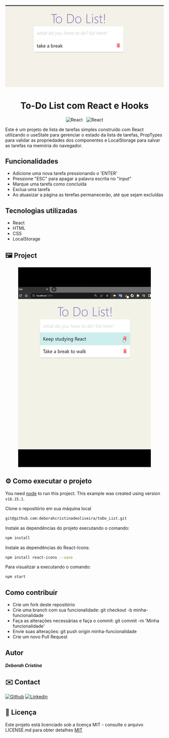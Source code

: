 <div align="center">
<img src="src/images/print.jpg" />

</div>
<div align="center">
<h1>To-Do List com React e Hooks</h1>


<!-- BADGES W/ LINK (see https://shields.io/)-->
![React](https://img.shields.io/badge/React-20232A?style=for-the-badge&logo=react&logoColor=61DAFB) &nbsp; ![React](https://img.shields.io/badge/JavaScript-323330?style=for-the-badge&logo=javascript&logoColor=F7DF1E)
</div>

<!-- DESCRIPTION -->

<p>
Este é um projeto de lista de tarefas simples construído com React utilizando o useState para gerenciar o estado da lista de tarefas, PropTypes para validar as propriedades dos componentes e LocalStorage para salvar as tarefas na memória do navegador.
</p>



<!-- PREVIEW -->
##  Funcionalidades
<ul>
<li> Adicione uma nova tarefa pressionando o 'ENTER' </li>
<li> Pressione "ESC" para apagar a palavra escrita no "input" </li>
<li> Marque uma tarefa como concluída </li>
<li> Exclua uma tarefa </li>
<li> Ao atuasizar a página as terefas permanecerão, até que sejam excluídas </li>
</ul>

##  Tecnologias utilizadas
<ul>
<li> React </li>
<li> HTML </li>
<li> CSS </li>
<li> LocalStorage </li>
</ul>


## 🖼️ Project
<div align="center" width="100%">
<img src="src/gif/Gif_todoList.gif" alt="Preview Images">
</div>

<!-- INSTALLATION AND USAGE -->


## ⚙️ Como executar o projeto


You need [node](https://nodejs.org/en/download/) to run this project. This example was created using version `v16.15.1`.

Clone o repositório em sua máquina local
 
```bash
git@github.com:deborahcristinadeoliveira/toDo_List.git
```

Instale as dependências do projeto executando o comando:

```bash
npm install
```

Instale as dependências do React-Icons:

```bash
npm install react-icons --save
```

Para visualizar a executando o comando:

```bash
npm start
```

## Como contribuir
<ul>
<li> Crie um fork deste repositório </li>
<li> Crie uma branch com sua funcionalidade: git checkout -b minha-funcionalidade </li>
<li> Faça as alterações necessárias e faça o commit: git commit -m 'Minha funcionalidade' </li>
<li> Envie suas alterações: git push origin minha-funcionalidade </li>
<li> Crie um novo Pull Request </li>
</ul>

<!-- CONTACT -->
## Autor

<h4><i>Deborah Cristina</i></h4>

## ✉️ Contact

[![Github](https://img.shields.io/badge/GitHub-100000?style=for-the-badge&logo=github&logoColor=white)](https://github.com/deborahcristinadeoliveira/) 
[![Linkedin](https://img.shields.io/badge/LinkedIn-0077B5?style=for-the-badge&logo=linkedin&logoColor=white)](https://www.linkedin.com/in/deborah-cristina-desenvolvedoraweb/)

<!-- LICENSE -->

## 📝 Licença
Este projeto está licenciado sob a licença MIT - consulte o arquivo LICENSE.md para obter detalhes
[MIT](https://choosealicense.com/licenses/mit/)
